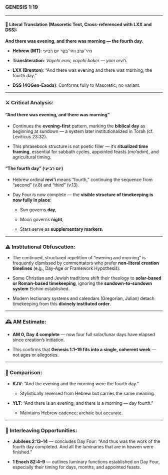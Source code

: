 ### **GENESIS 1:19**

---

#### 📜 Literal Translation (Masoretic Text, Cross-referenced with LXX and DSS):

**And there was evening, and there was morning — the fourth day.**

- **Hebrew (MT)**: וַיְהִי־עֶרֶב וַיְהִי־בֹקֶר יוֹם רְבִיעִי
    
- **Transliteration**: _Vayehi erev, vayehi boker — yom revi‘i._
    
- **LXX (Brenton)**: “And there was evening and there was morning, the fourth day.”
    
- **DSS (4QGen-Exoda)**: Conforms fully to Masoretic; no variant.
    

---

### ⚔️ Critical Analysis:

#### **“And there was evening, and there was morning”**

- Continues the **evening-first** pattern, marking the **biblical day** as beginning at sundown — a system later institutionalized in Torah (cf. Leviticus 23:32).
    
- This phrasebook structure is not poetic filler — it’s **ritualized time framing**, essential for sabbath cycles, appointed feasts (_mo’adim_), and agricultural timing.
    

#### **“The fourth day” (יוֹם רְבִיעִי)**

- Hebrew ordinal **revi‘i** means “fourth,” continuing the sequence from “second” (v.8) and “third” (v.13).
    
- Day Four is now complete — the **visible structure of timekeeping is now fully in place**:
    
    - Sun governs **day**,
        
    - Moon governs **night**,
        
    - Stars serve as **supplementary markers**.
        

---

### ⚠️ Institutional Obfuscation:

- The continued, structured repetition of “evening and morning” is frequently dismissed by commentators who prefer **non-literal creation timelines** (e.g., Day-Age or Framework Hypothesis).
    
- Some Christian and Jewish traditions shift their theology to **solar-based or Roman-based timekeeping**, ignoring the **sundown-to-sundown system** Elohim established.
    
- Modern lectionary systems and calendars (Gregorian, Julian) detach timekeeping from this **divinely instituted order**.
    

---

### 🕰️ AM Estimate:

- **AM 0, Day 4 complete** — now four full solar/lunar days have elapsed since creation’s initiation.
    
- This confirms that **Genesis 1:1–19 fits into a single, coherent week** — not ages or allegories.
    

---

### 📖 Comparison:

- **KJV**: “And the evening and the morning were the fourth day.”
    
    - Stylistically reversed from Hebrew but carries the same meaning.
        
- **YLT**: “And there is an evening, and there is a morning — day fourth.”
    
    - Maintains Hebrew cadence; archaic but accurate.
        

---

### 🔗 Interleaving Opportunities:

- **Jubilees 2:13–14** — concludes Day Four: “And thus was the work of the fourth day completed. And all the luminaries that are in heaven were finished.”
    
- **1 Enoch 82:4–9** — outlines luminary functions established on Day Four, especially their timing for days, months, and appointed feasts.